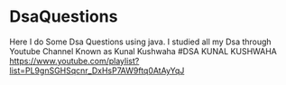 # DsaQuestions
Here I do Some Dsa Questions using java. I studied all my Dsa through Youtube Channel Known as Kunal Kushwaha
#DSA KUNAL KUSHWAHA
https://www.youtube.com/playlist?list=PL9gnSGHSqcnr_DxHsP7AW9ftq0AtAyYqJ
